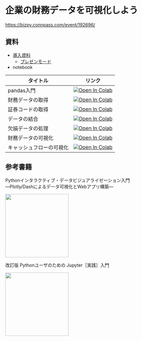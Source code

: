 # 企業の財務データを可視化しよう

https://bizpy.connpass.com/event/192696/

## 資料

- [導入資料](https://github.com/drillan/bizpy/blob/main/20201111/intro.md)
  - [プレゼンモード](https://hackmd.io/@yCk9sSY0T8qh_t5jG6hoqA/S1Wj9xKYw#/)
- notebook

タイトル|リンク
---|---
pandas入門 | [![Open In Colab](https://colab.research.google.com/assets/colab-badge.svg)](https://colab.research.google.com/github/drillan/bizpy/blob/main/20201111/pandas.ipynb)
財務データの取得 | [![Open In Colab](https://colab.research.google.com/assets/colab-badge.svg)](https://colab.research.google.com/github/drillan/bizpy/blob/main/20201111/financial_data.ipynb)
証券コードの取得 | [![Open In Colab](https://colab.research.google.com/assets/colab-badge.svg)](https://colab.research.google.com/github/drillan/bizpy/blob/main/20201111/listed_companies.ipynb)
データの結合 | [![Open In Colab](https://colab.research.google.com/assets/colab-badge.svg)](https://colab.research.google.com/github/drillan/bizpy/blob/main/20201111/merge_data.ipynb)
欠損データの処理 | [![Open In Colab](https://colab.research.google.com/assets/colab-badge.svg)](https://colab.research.google.com/github/drillan/bizpy/blob/main/20201111/cleaning_data.ipynb)
財務データの可視化 | [![Open In Colab](https://colab.research.google.com/assets/colab-badge.svg)](https://colab.research.google.com/github/drillan/bizpy/blob/main/20201111/visualization.ipynb)
キャッシュフローの可視化 | [![Open In Colab](https://colab.research.google.com/assets/colab-badge.svg)](https://colab.research.google.com/github/drillan/bizpy/blob/main/20201111/cash_flow.ipynb)

## 参考書籍

Pythonインタラクティブ・データビジュアライゼーション入門  
―Plotly/Dashによるデータ可視化とWebアプリ構築―  

<a href="https://amzn.to/38vKE1g"><img src="https://images-na.ssl-images-amazon.com/images/I/81OzOBKS8yL.jpg" width=200 target="_blank" rel="noopener noreferrer"></img></a>

改訂版 Pythonユーザのための Jupyter［実践］入門  

<a href="https://amzn.to/3khPFwr"><img src="https://gihyo.jp/assets/images/cover/2020/thumb/TH160_9784297115685.jpg" width=200 target="_blank" rel="noopener noreferrer"></img></a>
